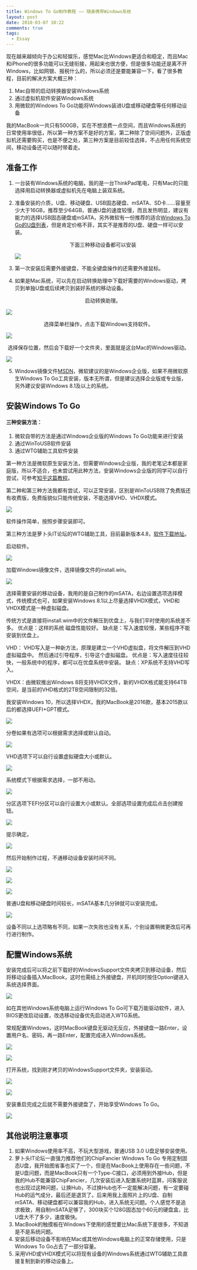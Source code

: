 ```yaml
---
title: Windows To Go制作教程 —— 随身携带Windows系统
layout: post
date: 2018-03-07 10:22
comments: true
tags:
  - Essay
---
```


现在越来越倾向于办公和轻娱乐，感觉Mac比Windows更适合和稳定，而且Mac和iPhone的很多功能可以无缝衔接，用起来也很方便，但是很多功能还是离不开Windows，比如网银、报税什么的，所以必须还是要能兼容一下，看了很多教程，目前的解决方案大概三种：

1. Mac自带的启动转换器安装Windows系统
2. 通过虚拟机软件安装Windows系统
3. 用微软的Windows To Go功能将Windows装进U盘或移动硬盘等任何移动设备

我的MacBook一共只有500GB，实在不想浪费一点空间，而且Windows系统的日常使用率很低，所以第一种方案不是好的方案，第二种除了空间问题外，正版虚拟机还需要购买，也是不便之处，第三种方案是目前较佳选择，不占用任何系统空间，移动设备还可以随时带着走。


## 准备工作

1. 一台装有Windows系统的电脑，我的是一台ThinkPad笔电，只有Mac的只能选择用启动转换器或虚拟机先在电脑上装双系统。

2. 准备安装的介质，U盘、移动硬盘、USB固态硬盘、mSATA、SD卡……容量至少大于16GB，推荐至少64GB，普通U盘的速度较慢，而且发热明显，建议有能力的选择USB固态硬盘或mSATA，另外微软有一份推荐的适合[Windows To Go的U盘列表](https://docs.microsoft.com/zh-cn/previous-versions/windows/it-pro/windows-8.1-and-8/hh831833(v=ws.11))，但是肯定价格不菲，其实不是推荐的U盘、硬盘一样可以安装。

   <center>下面三种移动设备都可以安装</center>

   ![](/img/2018/3-7/5.jpg)

3. 第一次安装后需要外接键盘，不能全键盘操作的还需要外接鼠标。

4. 如果是Mac系统，可以先在启动转换助理中下载好需要的Windows驱动，拷贝到单独U盘或后续拷贝到装好系统的移动设备。

   <center>启动转换助理。</center>

![](/img/2018/3-7/b1.png)

<center>选择菜单栏操作，点击下载Windows支持软件。</center>

![](/img/2018/3-7/b2.png)

<center>选择保存位置，然后会下载好一个文件夹，里面就是这台Mac的Windows驱动。</center>

![](/img/2018/3-7/b3.png)

5. Windows镜像文件[MSDN](https://msdn.itellyou.cn/)，微软建议的是Windows企业版，如果不用微软原生Windows To Go工具安装，版本无所谓，但是建议选择企业版或专业版，另外建议安装Windows 8.1及以上的系统。




## 安装Windows To Go



#### 三种安装方法：

1. 微软自带的方法是通过Windows企业版的Windows To Go功能来进行安装
2. 通过WinToUSB软件安装
3. 通过WTG辅助工具软件安装

第一种方法是微软原生安装方法，但需要Windows企业版，我的老笔记本都是家庭版，所以不适合，也未尝试用此种方法，安装Windows企业版的同学可以自行尝试，可参考[知乎这篇教程](https://www.zhihu.com/question/35253149)。

第二种和第三种方法我都有尝试，可以正常安装，区别是WinToUSB除了免费版还有收费版，免费版貌似只能传统安装，不能选择VHD、VHDX模式。

![](/img/2018/3-7/14.png)

软件操作简单，按照步骤安装即可。

第三种方法是萝卜头IT论坛的WTG辅助工具，目前最新版本4.8，[软件下载地址](http://bbs.luobotou.org/thread-761-1-1.html)。

启动软件。

![](/img/2018/3-7/1.png)

加载Windows镜像文件，选择镜像文件的install.win。

![](/img/2018/3-7/2.png)

选择需要安装的移动设备，我用的是自己制作的mSATA，右边设置选项选择模式，传统模式也可，如果安装Windows 8.1以上尽量选择VHDX模式，VHD和VHDX模式是一种虚拟磁盘。

传统方式是直接将install.wim中的文件解压到优盘上，与我们平时使用的系统差不多。
优点是：这样的系统 磁盘性能较好。
缺点是：写入速度较慢，某些程序不能安装到优盘上。

VHD：
VHD写入是一种新方法，原理是建立一个VHD虚拟盘，将文件解压到VHD虚拟磁盘中。
然后通过引导程序，引导这个虚拟磁盘。
优点是：写入速度往往较快，一般系统中的程序，都可以在优盘系统中安装。
缺点：XP系统不支持VHD写入。

VHDX：由微软推出Windows 8将支持VHDX文件，新的VHDX格式能支持64TB空间，是当前的VHD格式的2TB空间限制的32倍。

我安装Windows 10，所以选择VHDX，我的MacBook是2016款，基本2015款以后的都选择UEFI+GPT模式。

![](/img/2018/3-7/3.png)

分卷如果有选项可以根据需求选择或默认自动。

![](/img/2018/3-7/4.png)

VHD选项下可以自行设置虚拟硬盘大小或默认。

![](/img/2018/3-7/6.png)

系统模式下根据需求选择，一部不用动。

![](/img/2018/3-7/7.png)

分区选项下EFI分区可以自行设置大小或默认。全部选项设置完成后点击创建按钮。

![](/img/2018/3-7/8.png)

提示确定。

![](/img/2018/3-7/9.png)

然后开始制作过程，不通移动设备安装时间不同。

![](/img/2018/3-7/10.png)

![](/img/2018/3-7/11.png)

![](/img/2018/3-7/12.png)

普通U盘和移动硬盘时间较长，mSATA基本几分钟就可以安装完成。

![](/img/2018/3-7/13.png)

设备不同以上选项略有不同，如果一次失败也没有关系，个别设置稍微更改后可再行进行制作。


## 配置Windows系统

安装完成后可以将之前下载好的WindowsSupport文件夹拷贝到移动设备，然后将移动设备插入MacBook，这时也需结上外接键盘，开机同时按住Option键进入系统选择界面。

![](/img/2018/3-7/w2.JPG)

如在其他Windows系统电脑上运行Windows To Go可下载万能驱动软件，进入BIOS更改启动设置，改选移动设备优先启动进入WTG系统。

常规配置Windows，这时MacBook键盘无驱动无反应，外接键盘一路Enter，设置用户名、密码，再一路Enter，配置完成进入Windows系统。

![](/img/2018/3-7/w4.JPG)

![](/img/2018/3-7/w3.JPG)

打开系统，找到刚才拷贝的WindowsSupport文件夹，安装驱动。

![](/img/2018/3-7/b4.png)

![](/img/2018/3-7/b5.JPG)

安装重启完成之后就不需要外接键盘了，开始享受Windows To Go。

![](/img/2018/3-7/w1.png)


## 其他说明注意事项

1. 如果Windows使用率不高，不玩大型游戏，普通USB 3.0 U盘足够安装使用。
2. 萝卜头IT论坛一直强力推荐他们的ChipFancier Windows To Go 专用定制固态U盘，我开始图省事也买了一个，但是在MacBook上使用存在一些问题，不是U盘问题，而是MacBook只有一个Type-C接口，必须用到外接Hub，但是我的Hub不能兼容ChipFancier，几次安装后进入配置系统时蓝屏，问客服说也出现过这种问题，让换Hub，不过换Hub也不一定能解决问题，有一定要碰Hub的运气成分，最后还是退货了。后来用我上面照片上的U盘、自制mSATA、移动硬盘都可以兼容我的Hub，进入系统无问题。个人感觉不是追求极致，用自制mSATA足够了，300块买个128G固态加个60元的硬盘盒，比U盘大不了多少，速度极快。
3. MacBook的触摸板在Windows下使用的感觉要比Mac系统下差很多，不知道是不是系统问题。
4. 安装后移动设备不影响在Mac或其他Windows电脑上的正常存储使用，只是Windows To Go占去了一部分容量。
5. 采用VHD或VHDX模式可以将现有设备的Windows系统通过WTG辅助工具直接复制到新的移动设备上。